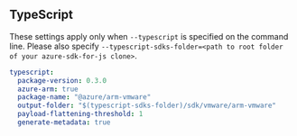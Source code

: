 ## TypeScript

These settings apply only when `--typescript` is specified on the command line.
Please also specify `--typescript-sdks-folder=<path to root folder of your azure-sdk-for-js clone>`.

```yaml $(typescript)
typescript:
  package-version: 0.3.0
  azure-arm: true
  package-name: "@azure/arm-vmware"
  output-folder: "$(typescript-sdks-folder)/sdk/vmware/arm-vmware"
  payload-flattening-threshold: 1
  generate-metadata: true
```
